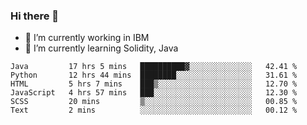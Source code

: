 ### Hi there 👋

<!--
**mathcodeman/mathcodeman** is a ✨ _special_ ✨ repository because its `README.md` (this file) appears on your GitHub profile.

Here are some ideas to get you started:

- 🔭 I’m currently working on ...
- 🌱 I’m currently learning ...
- 👯 I’m looking to collaborate on ...
- 🤔 I’m looking for help with ...
- 💬 Ask me about ...
- 📫 How to reach me: ...
- 😄 Pronouns: ...
- ⚡ Fun fact: ...
-->

- 🔭 I’m currently working in IBM
- 🌱 I’m currently learning Solidity, Java

<!--START_SECTION:waka-->

```text
Java         17 hrs 5 mins   ██████████▓░░░░░░░░░░░░░░   42.41 %
Python       12 hrs 44 mins  ████████░░░░░░░░░░░░░░░░░   31.61 %
HTML         5 hrs 7 mins    ███▒░░░░░░░░░░░░░░░░░░░░░   12.70 %
JavaScript   4 hrs 57 mins   ███░░░░░░░░░░░░░░░░░░░░░░   12.30 %
SCSS         20 mins         ▒░░░░░░░░░░░░░░░░░░░░░░░░   00.85 %
Text         2 mins          ░░░░░░░░░░░░░░░░░░░░░░░░░   00.12 %
```

<!--END_SECTION:waka-->
